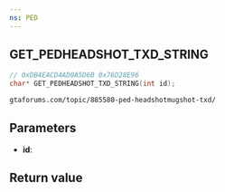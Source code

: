```yaml
---
ns: PED
---
```

## GET_PEDHEADSHOT_TXD_STRING

```c
// 0xDB4EACD4AD0A5D6B 0x76D28E96
char* GET_PEDHEADSHOT_TXD_STRING(int id);
```

```
gtaforums.com/topic/885580-ped-headshotmugshot-txd/  
```

## Parameters
* **id**: 

## Return value
